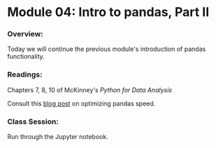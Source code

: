 # Module 04: Intro to pandas, Part II

### Overview:

Today we will continue the previous module's introduction of pandas functionality.

### Readings:

Chapters 7, 8, 10 of McKinney's *Python for Data Analysis*

Consult this [blog post](https://engineering.upside.com/a-beginners-guide-to-optimizing-pandas-code-for-speed-c09ef2c6a4d6) on optimizing pandas speed.

### Class Session:

Run through the Jupyter notebook.
